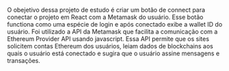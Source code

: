 O obejetivo dessa projeto de estudo é criar um botão de connect para conectar o projeto em React com a Metamask do usuário. Esse botão functiona como uma espécie de login e após conectado exibe a wallet ID do usuário. Foi utilizado a API da Metamask que facilita a comunicação com a Ethereum Provider API usando javascript. Essa API permite que os sites solicitem contas Ethereum dos usuários, leiam dados de blockchains aos quais o usuário está conectado e sugira que o usuário assine mensagens e transações.